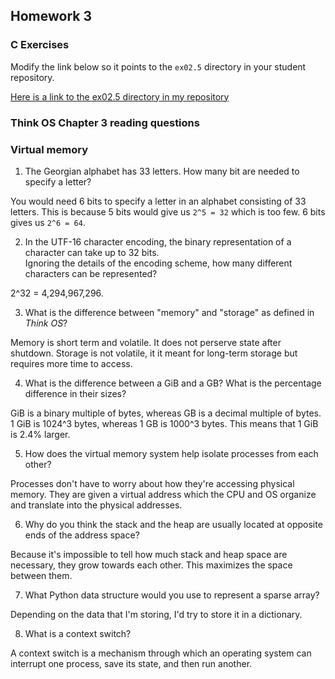 ## Homework 3

### C Exercises

Modify the link below so it points to the `ex02.5` directory in your
student repository.

[Here is a link to the ex02.5 directory in my repository](https://github.com/adeaver/ExercisesInC/tree/master/exercises/ex02.5)

### Think OS Chapter 3 reading questions

### Virtual memory

1) The Georgian alphabet has 33 letters.  How many bit are needed to specify a letter?

You would need 6 bits to specify a letter in an alphabet consisting of 33 letters. This is because 5 bits would give us `2^5 = 32` which is too few. 6 bits gives us `2^6 = 64`.

2) In the UTF-16 character encoding, the binary representation of a character can take up to 32 bits.  
Ignoring the details of the encoding scheme, how many different characters can be represented?

2^32 = 4,294,967,296.

3) What is the difference between "memory" and "storage" as defined in *Think OS*?

Memory is short term and volatile. It does not perserve state after shutdown. Storage is not volatile, it it meant for long-term storage but requires more time to access.

4) What is the difference between a GiB and a GB?  What is the percentage difference in their sizes?

GiB is a binary multiple of bytes, whereas GB is a decimal multiple of bytes. 1 GiB is 1024^3 bytes, whereas 1 GB is 1000^3 bytes. This means that 1 GiB is 2.4% larger.

5) How does the virtual memory system help isolate processes from each other?

Processes don't have to worry about how they're accessing physical memory. They are given a virtual address which the CPU and OS organize and translate into the physical addresses.

6) Why do you think the stack and the heap are usually located at opposite ends of the address space?

Because it's impossible to tell how much stack and heap space are necessary, they grow towards each other. This maximizes the space between them.

7) What Python data structure would you use to represent a sparse array?

Depending on the data that I'm storing, I'd try to store it in a dictionary.

8) What is a context switch?

A context switch is a mechanism through which an operating system can interrupt one process, save its state, and then run another.
